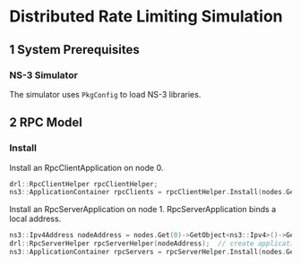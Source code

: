 # Distributed Rate Limiting Simulation

## 1 System Prerequisites

### NS-3 Simulator

The simulator uses `PkgConfig` to load NS-3 libraries.


## 2 RPC Model

### Install

Install an RpcClientApplication on node 0.

``` cpp
drl::RpcClientHelper rpcClientHelper;
ns3::ApplicationContainer rpcClients = rpcClientHelper.Install(nodes.Get(0));
```

Install an RpcServerApplication on node 1. RpcServerApplication binds a local address.

``` cpp
ns3::Ipv4Address nodeAddress = nodes.Get(0)->GetObject<ns3::Ipv4>()->GetAddress(1, 0).GetLocal();   // get ipv4 address of node 0
drl::RpcServerHelper rpcServerHelper(nodeAddress);  // create application with helper
ns3::ApplicationContainer rpcServers = rpcServerHelper.Install(nodes.Get(0));   // install application on node 0
```


